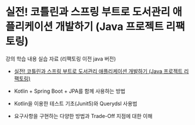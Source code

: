 # 실전! 코틀린과 스프링 부트로 도서관리 애플리케이션 개발하기 (Java 프로젝트 리팩토링)

강의 학습 내용 실습 자료 (리팩토링 이전 java 버전)

- [실전! 코틀린과 스프링 부트로 도서관리 애플리케이션 개발하기 (Java 프로젝트 리팩토링)](https://www.inflearn.com/course/java-to-kotlin-2)

- Kotlin + Spring Boot + JPA를 함께 사용하는 방법
- Kotlin을 이용한 테스트 기초(Junit5)와 Querydsl 사용법
- 요구사항을 구현하는 다양한 방법과 Trade-Off 지점에 대한 이해


